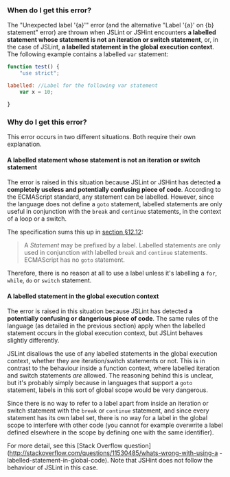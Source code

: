 <!---
{
    "titles": [
        "Unexpected label '{a}'",
        "Label '{a}' on {b} statement",
        "W028"
    ],
    "tools": [
        "jslint",
        "jshint"
    ],
    "tags": [
        "labelled-statement"
    ],
    "contributors": [
        "jallardice"
    ],
    "slugs": [
        "unexpected-label-a",
        "label-a-on-b-statement",
        "w028"
    ]
}
-->

### When do I get this error?

The "Unexpected label '{a}'" error (and the alternative "Label '{a}' on {b} statement" error) are thrown when JSLint or
JSHint encounters **a labelled statement whose statement is not an iteration or switch statement**, or, in the case of
JSLint, **a labelled statement in the global execution context**. The following example contains a labelled `var`
statement:

```javascript
function test() {
    "use strict";

labelled: //Label for the following var statement
    var x = 10;

}
```

### Why do I get this error?

This error occurs in two different situations. Both require their own explanation.

#### A labelled statement whose statement is not an iteration or switch statement

The error is raised in this situation because JSLint or JSHint has detected **a completely useless and potentially
confusing piece of code**. According to the ECMAScript standard, any statement can be labelled. However, since the
language does not define a `goto` statement, labelled statements are only useful in conjunction with the `break` and
`continue` statements, in the context of a loop or a switch.

The specification sums this up in [section &sect;12.12](http://es5.github.com/#x12.12):

> A *Statement* may be prefixed by a label. Labelled statements are only used in conjunction with labelled `break` and
> `continue` statements. ECMAScript has no `goto` statement.

Therefore, there is no reason at all to use a label unless it's labelling a `for`, `while`, `do` or `switch` statement.

#### A labelled statement in the global execution context

The error is raised in this situation because JSLint has detected **a potentially confusing or dangerious piece of
code**. The same rules of the language (as detailed in the previous section) apply when the labelled statement occurs in
the global execution context, but JSLint behaves slightly differently.

JSLint disallows the use of any labelled statements in the global execution context, whether they are iteration/switch
statements or not. This is in contrast to the behaviour inside a function context, where labelled iteration and switch
statements *are* allowed. The reasoning behind this is unclear, but it's probably simply because in languages that
support a `goto` statement, labels in this sort of global scope would be very dangerous.

Since there is no way to refer to a label apart from inside an iteration or switch statement with the `break` or
`continue` statement, and since every statement has its own label set, there is no way for a label in the global scope
to interfere with other code (you cannot for example overwrite a label defined elsewhere in the scope by defining one
with the same identifier).

For more detail, see this [Stack Overflow question](http://stackoverflow.com/questions/11530485/whats-wrong-with-using-a
-labelled-statement-in-global-code). Note that JSHint does not follow the behaviour of JSLint in this case.
